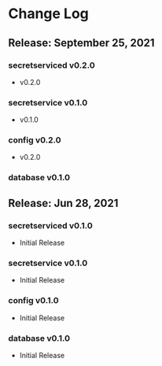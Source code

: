 # Change Log

## Release: September 25, 2021

### secretserviced v0.2.0

- v0.2.0

### secretservice v0.1.0

- v0.1.0

### config v0.2.0

- v0.2.0

### database v0.1.0

## Release: Jun 28, 2021

### secretserviced v0.1.0

- Initial Release

### secretservice v0.1.0

- Initial Release

### config v0.1.0

- Initial Release

### database v0.1.0

- Initial Release
